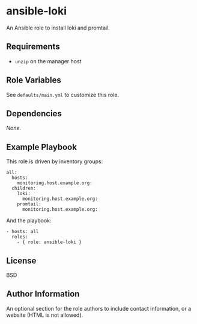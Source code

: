# ansible-loki

An Ansible role to install loki and promtail.

Requirements
------------

 - `unzip` on the manager host

Role Variables
--------------

See `defaults/main.yml` to customize this role.

Dependencies
------------

_None._

Example Playbook
----------------

This role is driven by inventory groups:

```
all:
  hosts:
    monitoring.host.example.org:
  children:
    loki:
      monitoring.host.example.org:
    promtail:
      monitoring.host.example.org:
```

And the playbook:

```
- hosts: all
  roles:
    - { role: ansible-loki }
```

License
-------

BSD

Author Information
------------------

An optional section for the role authors to include contact information, or a website (HTML is not allowed).
